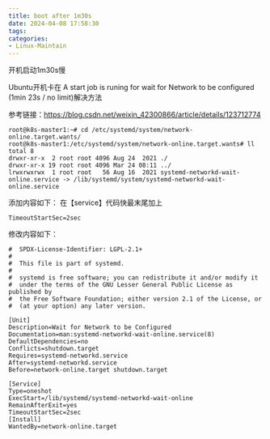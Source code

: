 ```yaml
---
title: boot after 1m30s
date: 2024-04-08 17:58:30
tags:
categories:
- Linux-Maintain
---
```


开机启动1m30s慢


Ubuntu开机卡在 A start job is runing for wait for Network to be configured (1min 23s / no limit)解决方法

参考链接：https://blog.csdn.net/weixin_42300866/article/details/123712774

    root@k8s-master1:~# cd /etc/systemd/system/network-online.target.wants/
    root@k8s-master1:/etc/systemd/system/network-online.target.wants# ll
    total 8
    drwxr-xr-x  2 root root 4096 Aug 24  2021 ./
    drwxr-xr-x 19 root root 4096 Mar 24 08:11 ../
    lrwxrwxrwx  1 root root   56 Aug 16  2021 systemd-networkd-wait-online.service -> /lib/systemd/system/systemd-networkd-wait-online.service

添加内容如下：
在【service】代码快最末尾加上

    TimeoutStartSec=2sec

修改内容如下：

    #  SPDX-License-Identifier: LGPL-2.1+
    #
    #  This file is part of systemd.
    #
    #  systemd is free software; you can redistribute it and/or modify it
    #  under the terms of the GNU Lesser General Public License as published by
    #  the Free Software Foundation; either version 2.1 of the License, or
    #  (at your option) any later version.

    [Unit]
    Description=Wait for Network to be Configured
    Documentation=man:systemd-networkd-wait-online.service(8)
    DefaultDependencies=no
    Conflicts=shutdown.target
    Requires=systemd-networkd.service
    After=systemd-networkd.service
    Before=network-online.target shutdown.target

    [Service]
    Type=oneshot
    ExecStart=/lib/systemd/systemd-networkd-wait-online
    RemainAfterExit=yes
    TimeoutStartSec=2sec
    [Install]
    WantedBy=network-online.target


